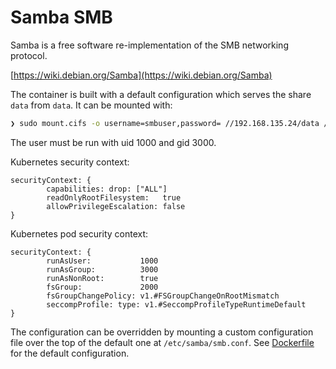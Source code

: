 # Samba SMB

Samba is a free software re-implementation of the SMB networking protocol.

[https://wiki.debian.org/Samba](https://wiki.debian.org/Samba)

The container is built with a default configuration which serves the share
`data` from `data`. It can be mounted with:

```sh
❯ sudo mount.cifs -o username=smbuser,password= //192.168.135.24/data /mnt
```

The user must be run with uid 1000 and gid 3000.

Kubernetes security context:

```cue
securityContext: {
        capabilities: drop: ["ALL"]
        readOnlyRootFilesystem:   true
        allowPrivilegeEscalation: false
}
```

Kubernetes pod security context:

```cue
securityContext: {
        runAsUser:           1000
        runAsGroup:          3000
        runAsNonRoot:        true
        fsGroup:             2000
        fsGroupChangePolicy: v1.#FSGroupChangeOnRootMismatch
        seccompProfile: type: v1.#SeccompProfileTypeRuntimeDefault
}
```

The configuration can be overridden by mounting a custom configuration file over
the top of the default one at `/etc/samba/smb.conf`. See
[Dockerfile](Dockerfile) for the default configuration.
